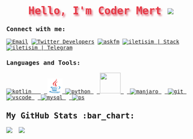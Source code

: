 <samp>
  <h1 align="center" style="color:#e63946;text-shadow: 3px 4px 4px rgba(205, 50, 70, 0.7);">Hello, I'm Coder Mert <img src="https://media.giphy.com/media/hvRJCLFzcasrR4ia7z/giphy.gif" width="50px"></h1>

  <p align="center">

<h3 >Connect with me:</h3>



<p >
<a target="_blank" href="mailto:codermert@bk.ru"><img alt="Email" src="https://img.shields.io/badge/Mail-ru-cD1?style=for-the-badge&logo=Mail.ru&logoColor=01060a&color=4495d4"></a>
<a target="_blank" href="https://twitter.com/codermert"><img alt="Twitter Developers" src="https://img.shields.io/badge/twitter-cD1?style=for-the-badge&logo=twitter&logoColor=01060a&color=4495d4"></a>
<a target="_blank" href="https://ask.fm/codermertx"><img alt="askfm" src="https://img.shields.io/badge/ask.fm-2B2A29.svg?style=for-the-badge&logo=askfm&logoColor=ee1144"></a>
<a target="" href="https://stackoverflow.com/users/15413885/coder-mert">        <img alt="iletisim | Stack"  src="https://img.shields.io/badge/stackoverflow-2B2A29.svg?style=for-the-badge&logo=stackoverflow&logoColor=orange"></a>
<a target="_blank" href="https://t.me/codermert">               <img alt="iletisim | Telegram" src="https://img.shields.io/badge/telegram-2B2A29.svg?style=for-the-badge&logo=telegram&logoColor=18eaed"></a>
 

</p>
<h3 >Languages and Tools:</h3>
<p ><a href="https://kotlinlang.org/" target="_blank"> <img src="https://upload.wikimedia.org/wikipedia/commons/7/74/Kotlin_Icon.png" alt="kotlin" width="35" height="35"/>   &ensp;
</a>&ensp;<a href="https://www.java.com" target="_blank"> <img src="https://raw.githubusercontent.com/devicons/devicon/master/icons/java/java-original.svg" alt="java" width="40" height="40"/>
 <a href="https://www.python.org" target="_blank"> <img src="https://upload.wikimedia.org/wikipedia/commons/thumb/c/c3/Python-logo-notext.svg/1024px-Python-logo-notext.svg.png" alt="python" width="40" height="40"/>
</a>&ensp;<a href="https://developer.android.com/" target="_blank"> <img src="https://developer.android.com/images/logos/android.svg" width="55" height="55"/> 
</a>&ensp;<a href="https://manjaro.org/" target="_blank"> <img src="https://manjaro.org/img/logo.svg" alt="manjaro" width="60" height="40"/> 
 </a>&ensp;<a href="https://git-scm.com/" target="_blank"> <img src="https://www.vectorlogo.zone/logos/git-scm/git-scm-icon.svg" alt="git" width="40" height="40"/> 
 </a>&ensp;<a href="https://code.visualstudio.com" target="_blank"> <img src="https://logojinni.com/image/logos/visual%20studio%20code-687.svg" alt="vscode" width="40" height="40"/> 
</a>&ensp;<a href="https://www.mysql.com" target="_blank"> <img src="https://static.cdnlogo.com/logos/m/10/mysql.svg" alt="mysql" width="40" height="40"/>
 </a>&ensp;<a href="https://www.adobe.com/products/photoshop.html" target="_blank"> <img src="https://upload.wikimedia.org/wikipedia/commons/thumb/a/af/Adobe_Photoshop_CC_icon.svg/2101px-Adobe_Photoshop_CC_icon.svg.png" alt="ps" width="40" height="40"/> </a> 
</p>



<h2 >My GitHub Stats :bar_chart:</h2>
<p>
  <img src="https://github-readme-stats.vercel.app/api?username=codermert&show_icons=true&theme=tokyonight" height="130">&ensp;
  <img src="https://github-readme-stats.vercel.app/api/top-langs/?username=codermert&layout=compact&theme=tokyonight" height="130">
  
</p>
 


